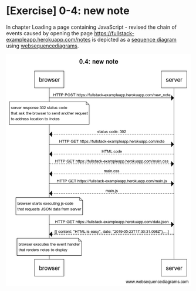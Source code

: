 # [Exercise] 0-4: new note

In chapter Loading a page containing JavaScript - revised the chain of events caused by opening the page https://fullstack-exampleapp.herokuapp.com/notes is depicted as a [sequence diagram](https://www.geeksforgeeks.org/unified-modeling-language-uml-sequence-diagrams/) using [websequencediagrams](https://www.websequencediagrams.com/).

![](https://github.com/laiyenju/fullstackopen-laiyenju/blob/master/part0/img/0.4_%20new%20note.png)
